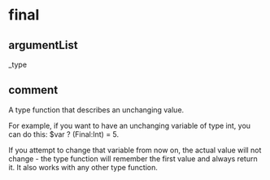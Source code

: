 # final
## argumentList
_type
## comment

A type function that describes an unchanging value.

For example, if you want to have an unchanging variable of type int, you can do this:
$var ? (Final:Int) = 5.

If you attempt to change that variable from now on, the actual value will not change - the type function will remember the first value and always return it.
It also works with any other type function.
